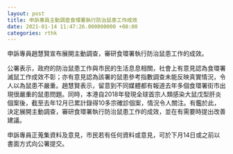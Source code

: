 ```yaml
---
layout: post
title: 申訴專員主動調查食環署執行防治鼠患工作成效
date: 2021-01-14 11:47:26.000000000 +08:00
categories: rthk
---
```


申訴專員趙慧賢宣布展開主動調查，審研食環署執行防治鼠患工作的成效。

公署表示，政府的防治鼠患工作與市民的生活息息相關，社會上有意見認為食環署滅鼠工作成效不彰；亦有意見認為該署的鼠患參考指數調查未能反映真實情況，令人以為鼠患不嚴重。趙慧賢表示，留意到不同媒體都有報道去年多個食環署街市出現很嚴重的鼠患問題。同時，本港自2018年發現全球首宗人類感染大鼠戊型肝炎個案後，截至去年12月已累計錄得10多宗確診個案，情況令人關注。有鑑於此，決定展開主動調查，審研食環署執行防治鼠患工作的成效，並在有需要時提出改善建議。

申訴專員正蒐集資料及意見，市民若有任何資料或意見，可於下月14日或之前以書面方式向公署提交。
